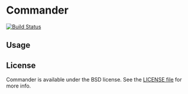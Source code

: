 # Commander

[![Build Status](http://img.shields.io/travis/kylef/Commander/master.svg?style=flat)](https://travis-ci.org/kylef/Commander)

## Usage

## License

Commander is available under the BSD license. See the [LICENSE file](LICENSE)
for more info.

